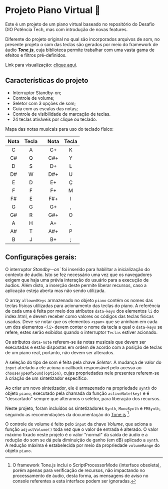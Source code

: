 # Projeto Piano Virtual :musical_keyboard:

Este é um projeto de um piano virtual baseado no repositório do Desafio DIO Potência Tech, mas com introdução de novas features.

Diferente do projeto original no qual são incorporados arquivos de som, no presente projeto o som das teclas são gerados por meio do framework de áudio _**Tone.js**_, cuja biblioteca permite trabalhar com uma vasta gama de efeitos e filtros pré-definidos.

Link para visualização: [clique aqui](https://rklabtest.github.io/Projeto_virtual-piano/).

## Características do projeto
* Interruptor Standby-on;
* Controle de volume;
* Seletor com 3 opções de som;
* Guia com as escalas das notas;
* Controle de visibilidade de marcação de teclas.
* 24 teclas ativáveis por clique ou teclado. 

Mapa das notas musicais para uso do teclado físico:

|Nota |Tecla|   |Nota  |Tecla|
| :-: | :-: |:-:| :-:  | :-: |
|  C  |  A  |   |  C+  |  K  |
|  C# |  Q  |   |  C#+ |  Y  |
|  D  |  S  |   |  D+  |  L  |
|  D# |  W  |   |  D#+ |  U  |
|  E  |  D  |   |  E+  |  Ç  |
|  F  |  F  |   |  F+  |  M  |
|  F# |  E  |   |  F#+ |  I  |
|  G  |  G  |   |  G+  |  ,  |
|  G# |  R  |   |  G#+ |  O  |
|  A  |  H  |   |  A+  |  .  |
|  A# |  T  |   |  A#+ |  P  |
|  B  |  J  |   |  B+  |  ;  |


## Configurações gerais:

O interruptor _Standby--on`_ foi inserido para habilitar a inicialização do contexto de áudio. Isto se fez necessário uma vez que os navegadores exigem que haja uma prévia interação do usuário para a execução de áudios. Além disto, a inserção deste permite liberar recursos, caso a aplicação esteja aberta mas não sendo utilizada.

O array `allowedKeys` armazenado no objeto `piano` contém os nomes das teclas físicas utilizadas para acionamento das teclas do piano. A referência de cada uma é feita por meio dos atributos `data-keys` dos elementos `li` do index.html, e devem receber como valores os códigos das teclas físicas usadas. Deve-se notar que os elementos `<span>` que se aninham em cada um dos elementos `<li>` devem conter o nome da tecla a qual o `data-keys` se refere, estes serão exibidos quando o interruptor `Teclas` estiver acionado.

Os atributos `data-note` referem-se às notas musicais que devem ser executadas e estão dispostas em ordem de acordo com a posição de teclas de um piano real, portanto, não devem ser alterados.

A seleção do tipo de som é feita pela chave _Seletor_. A mudança de valor do `input` atrelado a ele aciona o callback responsável pelo acesso ao `chooseTypeOfSound(option)`, cujas propriedades nele presentes referem-se à criação de um sintetizador específico. 

Ao criar um novo sintetizador, ele é armazenado na propriedade `synth` do objeto `piano`, executado pela chamada da função `activeNote(key)` e é "descartado" sempre que alteramos o seletor, para liberação dos recursos.

Neste projeto, foram incluídos os sintetizadores `Synth`, `MonoSynth` e `FMSynth`, seguindo as recomendações da documentação do [Tone.js](https://tonejs.github.io/) [^1].

O controle de volume é feito pelo `input` da chave _Volume_, que aciona a função `adjustVolume()` toda vez que o valor de entrada é alterado. O valor máximo fixado neste projeto é o valor "normal" da saída de áudio e a redução do som se dá pela diminuição de ganho (em dB) aplicado a `synth`. A redução máxima é estabelecida por meio da propriedade `volumeRange` do objeto `piano`.

[^1]: O framework Tone.js inclui o ScriptProcessorMode (interface obsoleta), porém apenas para verificação de recursos, não impactando no processamento de áudio, desta forma, as mensagens de aviso no console referentes a esta interface podem ser ignoradas.  
